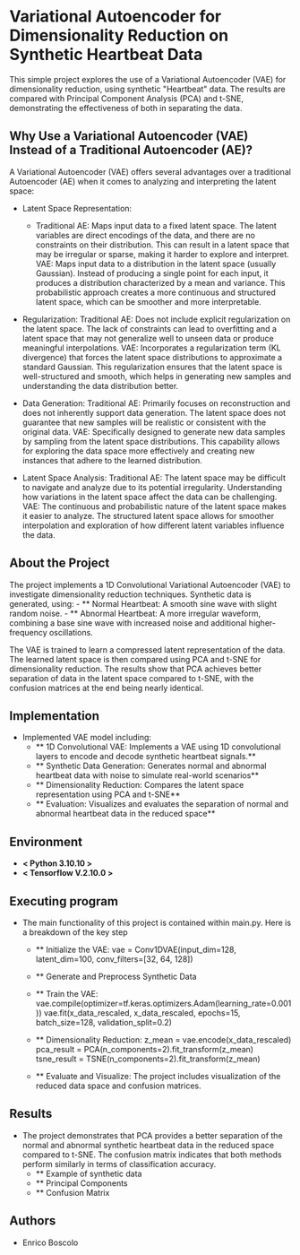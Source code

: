 # Variational Autoencoder for Dimensionality Reduction on Synthetic Heartbeat Data

This simple project explores the use of a Variational Autoencoder (VAE) for dimensionality reduction, using synthetic "Heartbeat" data. The results are compared with Principal Component Analysis (PCA) and t-SNE, demonstrating the effectiveness of  both in separating the data.


## Why Use a Variational Autoencoder (VAE) Instead of a Traditional Autoencoder (AE)?
A Variational Autoencoder (VAE) offers several advantages over a traditional Autoencoder (AE) when it comes to analyzing and interpreting the latent space:
 -  Latent Space Representation: 
	 - Traditional AE: 
		Maps input data to a fixed latent space. The latent variables are direct encodings of the data, and there are no constraints on their distribution. This can result in a latent space 	that may be 	irregular or sparse, 		making it harder to explore and interpret.
	VAE: 
	Maps input data to a distribution in the latent space (usually Gaussian). Instead of producing a single point for each input, it produces a distribution characterized by a mean and variance. This 	probabilistic approach creates a more continuous and structured latent space, which can be smoother and more interpretable.

-  Regularization:
Traditional AE: 
	Does not include explicit regularization on the latent space. The lack of constraints can lead to overfitting and a latent space that may not generalize well to unseen data or produce meaningful 	interpolations.
VAE: 	Incorporates a regularization term (KL divergence) that forces the latent space distributions to approximate a standard Gaussian. This regularization ensures that the latent space is well-structured 	and smooth, which helps in generating new samples and understanding the data distribution better.

-  Data Generation:
Traditional AE: 
	Primarily focuses on reconstruction and does not inherently support data generation. The latent space does not guarantee that new samples will be realistic or consistent with the original data.
VAE: 
	Specifically designed to generate new data samples by sampling from the latent space distributions. This capability allows for exploring the data space more effectively and creating new instances that 	adhere to the learned distribution.

-  Latent Space Analysis:
Traditional AE: 
	The latent space may be difficult to navigate and analyze due to its potential irregularity. Understanding how variations in the latent space affect the data can be challenging.
VAE: 	The continuous and probabilistic nature of the latent space makes it easier to analyze. The structured latent space allows for smoother interpolation and exploration of how different latent variables 	influence the data.


## About the Project
The project implements a 1D Convolutional Variational Autoencoder (VAE) to investigate dimensionality reduction techniques.
Synthetic data is generated, using: 
	- ** Normal Heartbeat: A smooth sine wave with slight random noise.
	- ** Abnormal Heartbeat: A more irregular waveform, combining a base sine wave with increased noise and additional higher-frequency oscillations.

The VAE is trained to learn a compressed latent representation of the data. The learned latent space is then compared using PCA and t-SNE for dimensionality reduction. The results show that PCA achieves better separation of data in the latent space compared to t-SNE, with the confusion matrices at the end being nearly identical.


## Implementation
* Implemented VAE model including:
	- ** 1D Convolutional VAE: Implements a VAE using 1D convolutional layers to encode and decode synthetic heartbeat signals.**
	- ** Synthetic Data Generation: Generates normal and abnormal heartbeat data with noise to simulate real-world scenarios**
	- ** Dimensionality Reduction: Compares the latent space representation using PCA and t-SNE**
	- ** Evaluation: Visualizes and evaluates the separation of normal and abnormal heartbeat data in the reduced space**


## Environment
* **< Python 3.10.10 >**
* **< Tensorflow V.2.10.0 >**


## Executing program
* The main functionality of this project is contained within main.py. Here is a breakdown of the key step
	- ** Initialize the VAE: vae = Conv1DVAE(input_dim=128, latent_dim=100, conv_filters=[32, 64, 128])
	- ** Generate and Preprocess Synthetic Data
	- ** Train the VAE: vae.compile(optimizer=tf.keras.optimizers.Adam(learning_rate=0.001))
			    vae.fit(x_data_rescaled, x_data_rescaled, epochs=15, batch_size=128, validation_split=0.2)

	- ** Dimensionality Reduction: z_mean = vae.encode(x_data_rescaled)
				       pca_result = PCA(n_components=2).fit_transform(z_mean)
				       tsne_result = TSNE(n_components=2).fit_transform(z_mean)

	- ** Evaluate and Visualize: The project includes visualization of the reduced data space and confusion matrices.


## Results
* The project demonstrates that PCA provides a better separation of the normal and abnormal synthetic heartbeat data in the reduced space compared to t-SNE. The confusion matrix indicates that both methods perform similarly in terms of classification accuracy.
	- ** Example of synthetic data 
	- ** Principal Components 
	- ** Confusion Matrix


## Authors
* Enrico Boscolo
